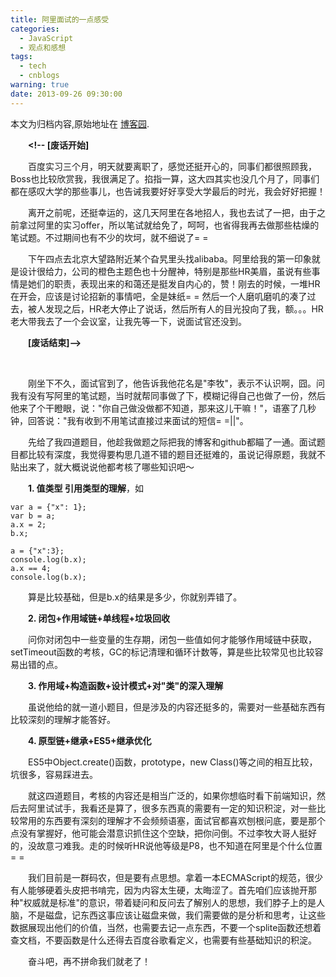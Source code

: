 ```yaml
---
title: 阿里面试的一点感受
categories:
  - JavaScript
  - 观点和感想
tags:
  - tech
  - cnblogs
warning: true
date: 2013-09-26 09:30:00
---
```


<div class="history-article">本文为归档内容,原始地址在 <a href="http://www.cnblogs.com/hustskyking/archive/2013/09/26/mianshi-alibaba.html" target="_blank">博客园</a>.</div>

<p>　　<strong>&lt;!-- [废话开始]</strong></p>
<p>　　<span>百度实习三个月，明天就要离职了，感觉还挺开心的，同事们都很照顾我，Boss也比较欣赏我，我很满足了。掐指一算，这大四其实也没几个月了，同事们都在感叹大学的那些事儿，也告诫我要好好享受大学最后的时光，我会好好把握！</span></p>
<p><span>　　离开之前呢，还挺幸运的，这几天阿里在各地招人，我也去试了一把，由于之前拿过阿里的实习offer，所以笔试就给免了，呵呵，也省得我再去做那些枯燥的笔试题。不过期间也有不少的坎坷，就不细说了= =</span></p>
<p><span>　　下午四点去北京大望路附近某个旮旯里头找alibaba。阿里给我的第一印象就是设计很给力，公司的橙色主题色也十分醒神，特别是那些HR美眉，虽说有些事情是她们的职责，表现出来的和蔼还是挺发自内心的，赞！刚去的时候，一堆HR在开会，应该是讨论招新的事情吧，全是妹纸= = 然后一个人磨叽磨叽的凑了过去，被人发现之后，HR老大停止了说话，然后所有人的目光投向了我，额。。。HR老大带我去了一个会议室，让我先等一下，说面试官还没到。</span></p>
<p>　　<strong>[废话结束]--&gt;</strong></p>
<p>&nbsp;&nbsp;</p>
<p>　　刚坐下不久，面试官到了，他告诉我他花名是"李牧"，表示不认识啊，囧。问我有没有写阿里的笔试题，当时就帮同事做了下，模糊记得自己也做了一份，然后他来了个干瞪眼，说："你自己做没做都不知道，那来这儿干嘛！"，语塞了几秒钟，回答说："我有收到不用笔试直接过来面试的短信= =||"。</p>
<p>　　先给了我四道题目，他趁我做题之际把我的博客和github都瞄了一通。面试题目都比较有深度，我觉得要构思几道不错的题目还挺难的，虽说记得原题，我就不贴出来了，就大概说说他都考核了哪些知识吧～</p>
<p>　　<strong>1. 值类型 引用类型的理解</strong>，如</p>

```
var a = {"x": 1};
var b = a;
a.x = 2;
b.x;

a = {"x":3};
console.log(b.x);
a.x == 4;
console.log(b.x);

```

<p>　　算是比较基础，但是b.x的结果是多少，你就别弄错了。</p>


<p>　　<strong>2. 闭包+作用域链+单线程+垃圾回收</strong></p>
<p>　　问你对闭包中一些变量的生存期，闭包一些值如何才能够作用域链中获取，setTimeout函数的考核，GC的标记清理和循环计数等，算是些比较常见也比较容易出错的点。</p>


<p>　　<strong>3. 作用域+构造函数+设计模式+对"类"的深入理解</strong></p>
<p>　　虽说他给的就一道小题目，但是涉及的内容还挺多的，需要对一些基础东西有比较深刻的理解才能答好。</p>


<p>　　<strong>4. 原型链+继承+ES5+继承优化</strong></p>
<p>　　ES5中Object.create()函数，prototype，new Class()等之间的相互比较，坑很多，容易踩进去。</p>


<p>　　就这四道题目，考核的内容还是相当广泛的，如果你想临时看下前端知识，然后去阿里试试手，我看还是算了，很多东西真的需要有一定的知识积淀，对一些比较常用的东西要有深刻的理解才不会频频语塞，面试官都喜欢刨根问底，要是那个点没有掌握好，他可能会潜意识抓住这个空缺，把你问倒。不过李牧大哥人挺好的，没故意刁难我。走的时候听HR说他等级是P8，也不知道在阿里是个什么位置= =</p>
<p>　　我们目前是一群码农，但是要有点思想。拿着一本ECMAScript的规范，很少有人能够硬着头皮把书啃完，因为内容太生硬，太晦涩了。首先咱们应该抛开那种"权威就是标准"的意识，带着疑问和反问去了解别人的思想，我们脖子上的是人脑，不是磁盘，记东西这事应该让磁盘来做，我们需要做的是分析和思考，让这些数据展现出他们的价值，当然，也需要去记一点东西，不要一个splite函数还想着查文档，不要函数是什么还得去百度谷歌看定义，也需要有些基础知识的积淀。</p>
<p>　　奋斗吧，再不拼命我们就老了！</p>
<p>　　</p>
